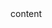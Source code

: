 <div>
<font>content</font>
<style>
<!-- 根据需要调整字体family -->
font{
    font-family: SimSun;
}
</style>
</div>
